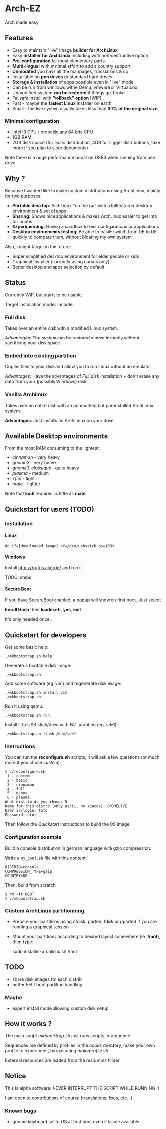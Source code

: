 # Arch-EZ

Arch made easy

## Features

- Easy to maintain "live" image **builder for ArchLinux**
- Easy **installer for ArchLinux** including with non-destructive option
- **Pre-configuration** for most elementary parts
- **Multi-lingual** with minimal effort to add a country support
- **Unmodifed** you have all the manpages, translations & co
- Installable on **pen drives** or standard hard drives
- **Storage & installation** of apps possible even in "live" mode
- Can be run from windows withe Qemu, vmware or Virtualbox
- Unmodified system **can be restored** if things get broke
- Failsafe install with **"rollback" option** [WIP]
- Fast - maybe the **fastest Linux** installer on earth
- Small - the live system usually takes less than **30% of the original size**

### Minimal configuration

- intel i3 CPU / probably any 64 bits CPU
- 1GB RAM
- 2GB disk space (for *basic* distribution, 4GB for bigger distributions, take more if you plan to store documents)

Note there is a huge performance boost on USB3 when running from pen drive

## Why ?

Because I wanted like to make custom distributions using ArchLinux, mainly for two purposes:

- **Portable desktop**: ArchLinux "on the go" with a fullfeatured desktop environment & set of apps
- **Sharing**: Shows nice applications & makes ArchLinux easier to get into for noobs
- **Experimenting**: Having a sandbox to test configurations or applications
- **Desktop environments testing**: Be able to easily switch from DE to DE quickly to compare them, without bloating my own system

Also, I might target in the future:

- Super simplified desktop environment for elder people or kids
- Graphical installer (currently using curses only)
- Better desktop and apps selection by default

## Status

Currently WIP, but starts to be usable.

Target installation modes include:

### Full disk

Takes over an entire disk with a modified Linux system.

*Advantages:* The system can be restored almost instantly without sacrificing your disk space

### Embed into existing partition

Copies files to your disk and allow you to run Linux without an emulator

*Advantages:* Have the advantages of *Full disk* installation + don't erase any data from your (possibly Windows) disk

### Vanilla Archlinux

Takes over an entire disk with an unmodified but pre-installed ArchLinux system.

**Advantages**: Just installs an ArchLinux on your drive


## Available Desktop environments

From the most RAM consuming to the lightest:

- *cinnamon* - very heavy
- *gnome3* - very heavy
- *gnome3-classique* - quite heavy
- *plasma* - medium
- *xfce* - light
- *mate* - lighter

Note that **kodi** requires as little as **mate**


## Quickstart for users (TODO)

### Installation

#### Linux

    dd if=[downloaded image] of=/dev/usbstick bs=100M

#### Windows

Install https://rufus.akeo.ie/ and run it

TODO: steps

#### Secure Boot

If you have SecureBoot enabled, a popup will show on first boot.
Just select

**Enroll Hash** then **loader.efi**, **yes**, **exit**

It's only needed once.

## Quickstart for developers

Get some basic help:

    ./mkbootstrap.sh help 

Generate a bootable disk image:

    ./mkbootstrap.sh

Add some software (eg. vim) and regenerate disk image:

    ./mkbootstrap.sh install vim
    ./mkbootstrap.sh

Run it using qemu:

    ./mkbootstrap.sh run

Install it to USB stick/drive with FAT partition (eg. sde1):

    ./mkbootstrap.sh flash /dev/sde1

### Instructions

You can run the **reconfigure.sh** scripts, it will ask a few questions (or much more if you chose *custom*):

    % ./reconfigure.sh
     1 - custom
     2 - basic
     3 - cinnamon
     4 - full
     5 - gnome
     6 - plasma
    What distrib do you chose: 5
    Name for this distro (only ascii, no spaces): GNOMELIVE
    User id/login: toto
    Password: otot

Then follow the *Quickstart* instructions to build the OS image.

### Configuration example

Build a console distribution in german language with gzip compression:

Write a `my_conf.sh` file with this content:

    DISTRIB=console
    COMPRESSION_TYPE=gzip
    COUNTRY=DE

Then, build from scratch:

    % rm -fr ROOT
    % ./mkbootstrap.sh

### Custom ArchLinux partitionning

- Prepare your partitions using cfdisk, parted, fdisk or gparted if you are running a graphical session
- Mount your partitions according to desired layout somewhere (ie. **/mnt**), then type:

    sudo installer-archlinux.sh /mnt

## TODO

- share disk images for each distrib
- better EFI / boot partition handling

### Maybe

- expert install mode allowing custom disk setup

## How it works ?

The main script *mkbootstrap.sh* just runs scripts in sequence.

Sequences are defined by profiles in the *hooks* directory, make your own profile to experiment, by executing *makeprofile.sh*

External resources are loaded from the *resources* folder

## Notice

This is alpha software: NEVER INTERRUPT THE SCRIPT WHILE RUNNING !!

I am open to contributions of course (translations, fixes, etc...)

### Known bugs

- gnome keyboard set to US at first boot even if locale available
